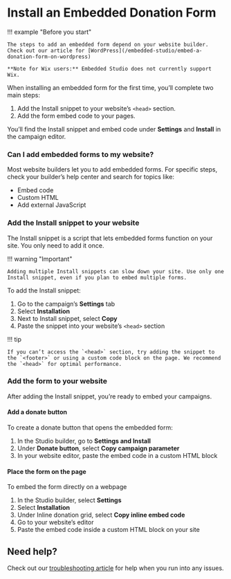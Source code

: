 # Install an Embedded Donation Form

!!! example "Before you start"

    The steps to add an embedded form depend on your website builder. Check out our article for [WordPress](/embedded-studio/embed-a-donation-form-on-wordpress)

    **Note for Wix users:** Embedded Studio does not currently support Wix.

When installing an embedded form for the first time, you’ll complete two main steps:

1. Add the Install snippet to your website’s `<head>` section.
2. Add the form embed code to your pages.

You’ll find the Install snippet and embed code under **Settings** and **Install** in the campaign editor.

### Can I add embedded forms to my website?

Most website builders let you to add embedded forms. For specific steps, check your builder’s help center and search for topics like:

- Embed code
- Custom HTML
- Add external JavaScript

### Add the Install snippet to your website

The Install snippet is a script that lets embedded forms function on your site. You only need to add it once.

!!! warning "Important"

    Adding multiple Install snippets can slow down your site. Use only one Install snippet, even if you plan to embed multiple forms.

To add the Install snippet:

1. Go to the campaign’s **Settings** tab
2. Select **Installation**
3. Next to Install snippet, select **Copy**
4. Paste the snippet into your website’s `<head>` section

!!! tip

    If you can’t access the `<head>` section, try adding the snippet to the `<footer>` or using a custom code block on the page. We recommend the `<head>` for optimal performance.

### Add the form to your website

After adding the Install snippet, you’re ready to embed your campaigns.

#### Add a donate button

To create a donate button that opens the embedded form:

1. In the Studio builder, go to **Settings **and** Install**
2. Under **Donate button**, select **Copy campaign parameter**
3. In your website editor, paste the embed code in a custom HTML block

#### Place the form on the page

To embed the form directly on a webpage

1. In the Studio builder, select **Settings**
2. Select **Installation**
3. Under Inline donation grid, select **Copy inline embed code**
4. Go to your website’s editor
5. Paste the embed code inside a custom HTML block on your site

## Need help?

Check out our [troubleshooting article](/embedded-studio/troubleshooing-embedded-campaigns) for help when you run into any issues.
